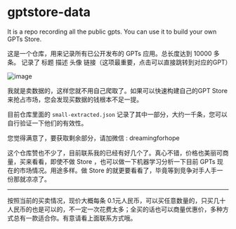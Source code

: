 # gptstore-data
It is a repo recording all the public gpts. You can use it to build your own GPTs Store.

这是一个仓库，用来记录所有已公开发布的 GPTs 应用。总长度达到 10000 多条。
记录了 标题 描述 头像 链接（这项最重要，点击可以直接跳转到对应的GPT）

![image](https://github.com/sudo888samewick/gptstore-data/assets/150644414/9c736d92-931e-46b2-9bf5-ca046cebfdab)



我就是卖数据的，这样您就不用自己爬取了。如果可以快速构建自己的GPT Store来抢占市场，您会发现买数据的钱根本不足一提。

目前仓库里面的 `small-extracted.json` 记录了其中一部分，大约一千条，您可以自行验证一下他们的有效性。


您觉得满意了，要获取剩余部分，请加微信 : dreamingforhope

这个仓库赞也不少了，目前联系我的已经有好几个了。真心不错，价格也美丽可商量，买来看看，即使不做 Store ，也可以做一下机器学习分析一下目前 GPTs 现在的市场情况。用途多样。做 Store 的就更要看看了，毕竟等到竞争对手人手一份那就凉凉了。

------------------------------
按照当前的买卖情况，现价大概每条 0.1元人民币，可以买任意数量的，只买几十人民币的也是可以的，不一定一次花费太多；全买的话也可以商量优惠价，多种方式总有一款适合你。有意请看上面联系方式哦。

